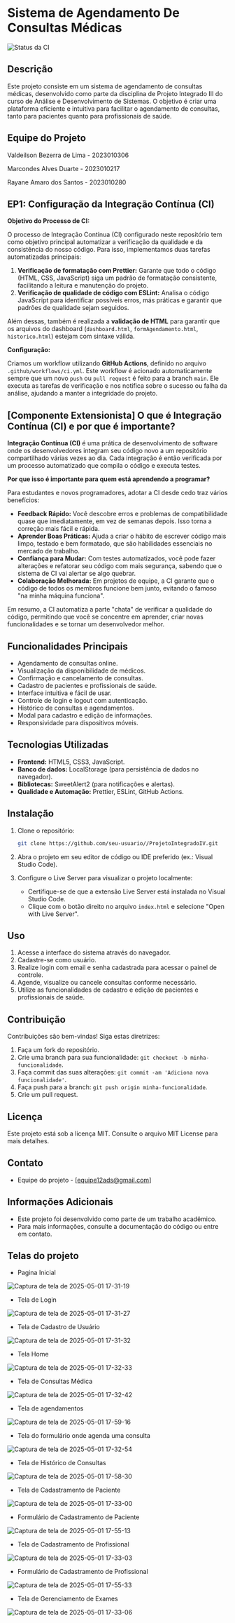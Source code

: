 # Sistema de Agendamento De Consultas Médicas

![Status da CI](https://github.com/Projeto-Integrado-3/ProjetoIntegradoIV/actions/workflows/ci.yml/badge.svg)

## Descrição

Este projeto consiste em um sistema de agendamento de consultas médicas, desenvolvido como parte da disciplina de Projeto Integrado III do curso de Análise e Desenvolvimento de Sistemas. O objetivo é criar uma plataforma eficiente e intuitiva para facilitar o agendamento de consultas, tanto para pacientes quanto para profissionais de saúde.

## Equipe do Projeto

Valdeilson Bezerra de Lima - 2023010306

Marcondes Alves Duarte - 2023010217

Rayane Amaro dos Santos - 2023010280


## EP1: Configuração da Integração Contínua (CI)

**Objetivo do Processo de CI:**

O processo de Integração Contínua (CI) configurado neste repositório tem como objetivo principal automatizar a verificação da qualidade e da consistência do nosso código. Para isso, implementamos duas tarefas automatizadas principais:

1.  **Verificação de formatação com Prettier:** Garante que todo o código (HTML, CSS, JavaScript) siga um padrão de formatação consistente, facilitando a leitura e manutenção do projeto.
2.  **Verificação de qualidade de código com ESLint:** Analisa o código JavaScript para identificar possíveis erros, más práticas e garantir que padrões de qualidade sejam seguidos.

Além dessas, também é realizada a **validação de HTML** para garantir que os arquivos do dashboard (`dashboard.html`, `formAgendamento.html`, `historico.html`) estejam com sintaxe válida.

**Configuração:**

Criamos um workflow utilizando **GitHub Actions**, definido no arquivo `.github/workflows/ci.yml`. Este workflow é acionado automaticamente sempre que um novo `push` ou `pull request` é feito para a branch `main`. Ele executa as tarefas de verificação e nos notifica sobre o sucesso ou falha da análise, ajudando a manter a integridade do projeto.

## [Componente Extensionista] O que é Integração Contínua (CI) e por que é importante?

**Integração Contínua (CI)** é uma prática de desenvolvimento de software onde os desenvolvedores integram seu código novo a um repositório compartilhado várias vezes ao dia. Cada integração é então verificada por um processo automatizado que compila o código e executa testes.

**Por que isso é importante para quem está aprendendo a programar?**

Para estudantes e novos programadores, adotar a CI desde cedo traz vários benefícios:

- **Feedback Rápido:** Você descobre erros e problemas de compatibilidade quase que imediatamente, em vez de semanas depois. Isso torna a correção mais fácil e rápida.
- **Aprender Boas Práticas:** Ajuda a criar o hábito de escrever código mais limpo, testado e bem formatado, que são habilidades essenciais no mercado de trabalho.
- **Confiança para Mudar:** Com testes automatizados, você pode fazer alterações e refatorar seu código com mais segurança, sabendo que o sistema de CI vai alertar se algo quebrar.
- **Colaboração Melhorada:** Em projetos de equipe, a CI garante que o código de todos os membros funcione bem junto, evitando o famoso "na minha máquina funciona".

Em resumo, a CI automatiza a parte "chata" de verificar a qualidade do código, permitindo que você se concentre em aprender, criar novas funcionalidades e se tornar um desenvolvedor melhor.

## Funcionalidades Principais

- Agendamento de consultas online.
- Visualização da disponibilidade de médicos.
- Confirmação e cancelamento de consultas.
- Cadastro de pacientes e profissionais de saúde.
- Interface intuitiva e fácil de usar.
- Controle de login e logout com autenticação.
- Histórico de consultas e agendamentos.
- Modal para cadastro e edição de informações.
- Responsividade para dispositivos móveis.

## Tecnologias Utilizadas

- **Frontend:** HTML5, CSS3, JavaScript.
- **Banco de dados:** LocalStorage (para persistência de dados no navegador).
- **Bibliotecas:** SweetAlert2 (para notificações e alertas).
- **Qualidade e Automação:** Prettier, ESLint, GitHub Actions.

## Instalação

1. Clone o repositório:

   ```bash
   git clone https://github.com/seu-usuario//ProjetoIntegradoIV.git
   ```

2. Abra o projeto em seu editor de código ou IDE preferido (ex.: Visual Studio Code).

3. Configure o Live Server para visualizar o projeto localmente:
   - Certifique-se de que a extensão Live Server está instalada no Visual Studio Code.
   - Clique com o botão direito no arquivo `index.html` e selecione "Open with Live Server".

## Uso

1. Acesse a interface do sistema através do navegador.
2. Cadastre-se como usuário.
3. Realize login com email e senha cadastrada para acessar o painel de controle.
4. Agende, visualize ou cancele consultas conforme necessário.
5. Utilize as funcionalidades de cadastro e edição de pacientes e profissionais de saúde.

## Contribuição

Contribuições são bem-vindas! Siga estas diretrizes:

1. Faça um fork do repositório.
2. Crie uma branch para sua funcionalidade: `git checkout -b minha-funcionalidade`.
3. Faça commit das suas alterações: `git commit -am 'Adiciona nova funcionalidade'`.
4. Faça push para a branch: `git push origin minha-funcionalidade`.
5. Crie um pull request.

## Licença

Este projeto está sob a licença MIT. Consulte o arquivo MIT License para mais detalhes.

## Contato

- Equipe do projeto - [equipe12ads@gmail.com]

## Informações Adicionais

- Este projeto foi desenvolvido como parte de um trabalho acadêmico.
- Para mais informações, consulte a documentação do código ou entre em contato.

## Telas do projeto

- Pagina Inicial

![Captura de tela de 2025-05-01 17-31-19](https://github.com/user-attachments/assets/f0aaff72-8f2e-4c24-a17c-5fc4c25d027d)

- Tela de Login

![Captura de tela de 2025-05-01 17-31-27](https://github.com/user-attachments/assets/316a2047-1ce5-41a5-b234-229e502a1aaf)

- Tela de Cadastro de Usuário

![Captura de tela de 2025-05-01 17-31-32](https://github.com/user-attachments/assets/17b535f3-4d6d-44e0-af39-bddd6f41975c)

- Tela Home

![Captura de tela de 2025-05-01 17-32-33](https://github.com/user-attachments/assets/1fc040de-652f-4561-bc6d-4283ff7c68dc)

- Tela de Consultas Médica

![Captura de tela de 2025-05-01 17-32-42](https://github.com/user-attachments/assets/08cb0758-fb31-436e-b569-debf452edee2)

- Tela de agendamentos

![Captura de tela de 2025-05-01 17-59-16](https://github.com/user-attachments/assets/2169d31a-7588-4f6d-9bbf-54f568ab0f33)

- Tela do formulário onde agenda uma consulta

![Captura de tela de 2025-05-01 17-32-54](https://github.com/user-attachments/assets/10cfb9d2-b408-46e7-8e98-7cb513dbc19f)

- Tela de Histórico de Consultas

![Captura de tela de 2025-05-01 17-58-30](https://github.com/user-attachments/assets/e15db59b-bc3f-40d6-b8b0-bcdc927b4c5f)

- Tela de Cadastramento de Paciente

![Captura de tela de 2025-05-01 17-33-00](https://github.com/user-attachments/assets/f570022e-985b-48ad-acc2-08d3fadf52a1)

- Formulário de Cadastramento de Paciente

![Captura de tela de 2025-05-01 17-55-13](https://github.com/user-attachments/assets/3978877b-d2d5-4f7d-bbe8-1980067e24a7)

- Tela de Cadastramento de Profissional

![Captura de tela de 2025-05-01 17-33-03](https://github.com/user-attachments/assets/0495598e-b16d-490d-9202-e6d60be0caab)

- Formulário de Cadastramento de Profissional

![Captura de tela de 2025-05-01 17-55-33](https://github.com/user-attachments/assets/357cdeee-6604-4ed2-9b3e-c083cc0ae373)

- Tela de Gerenciamento de Exames

![Captura de tela de 2025-05-01 17-33-06](https://github.com/user-attachments/assets/11628846-d319-41aa-8181-08e9ecfbb3e8)
